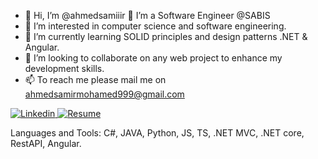 - 👋 Hi, I’m @ahmedsamiiir
💼   I’m a Software Engineer @SABIS
- 👀 I’m interested in computer science and software engineering.
- 🌱 I’m currently learning SOLID principles and design patterns .NET & Angular.
- 💞️ I’m looking to collaborate on any web project to enhance my development skills.
- 📫 To reach me please mail me on ahmedsamirmohamed999@gmail.com


<p dir="auto">
  <a href="https://www.linkedin.com/in/ahmed-samir-752957194/" rel="nofollow">
   <img src="https://camo.githubusercontent.com/6dc9828248fb64760c234f5b24c275a4912e9bb546c281d0c8e67cecb3381669/68747470733a2f2f696d672e736869656c64732e696f2f62616467652f2d4c696e6b6564496e2d626c75653f7374796c653d666c6174266c6f676f3d4c696e6b6564696e266c6f676f436f6c6f723d7768697465" alt="Linkedin" data-canonical-src="https://img.shields.io/badge/-LinkedIn-blue?style=flat&amp;logo=Linkedin&amp;logoColor=white" style="max-width: 100%;">
  </a>
<a href="https://drive.google.com/file/d/1aie8qU8uU-N2dvXfgt_-dVQlT4YgJeVh/view?usp=sharing" rel="nofollow">
  <img src="https://camo.githubusercontent.com/f80842c18fd0055d7bd52ca90c58d42558b9ec1cd0907e3175ba9483bf1123ea/68747470733a2f2f696d672e736869656c64732e696f2f62616467652f526573756d652d253343434f4c4f522533452e737667" alt="Resume" data-canonical-src="https://img.shields.io/badge/Resume-%3CCOLOR%3E.svg" style="max-width: 100%;"></a>
</p>


Languages and Tools:
C#, JAVA, Python, JS, TS, .NET MVC, .NET core, RestAPI, Angular.
